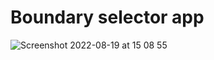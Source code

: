 # Boundary selector app


![Screenshot 2022-08-19 at 15 08 55](https://user-images.githubusercontent.com/2001668/185637130-041e12eb-6858-438a-bbc6-bc8c811e9d13.png)
